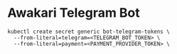 # Awakari Telegram Bot

```shell
kubectl create secret generic bot-telegram-tokens \
  --from-literal=telegram=<TELEGRAM_BOT_TOKEN> \
  --from-literal=payment=<PAYMENT_PROVIDER_TOKEN> \
```
